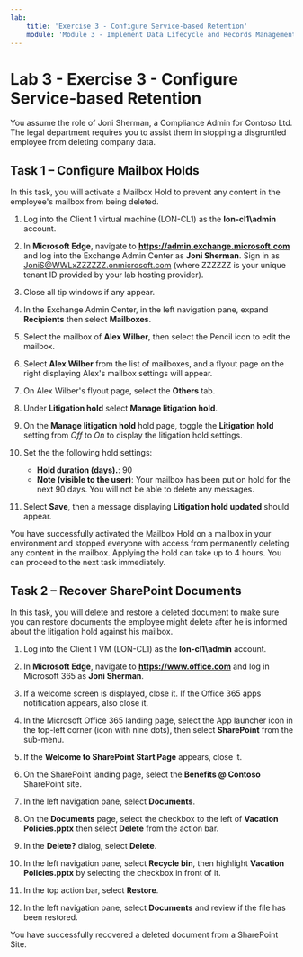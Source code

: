 ```yaml
---
lab:
    title: 'Exercise 3 - Configure Service-based Retention'
    module: 'Module 3 - Implement Data Lifecycle and Records Management'
---
```


# Lab 3 - Exercise 3 - Configure Service-based Retention

You assume the role of Joni Sherman, a Compliance Admin for Contoso Ltd. The legal department requires you to assist them in stopping a disgruntled employee from deleting company data.

## Task 1 – Configure Mailbox Holds

In this task, you will activate a Mailbox Hold to prevent any content in the employee's mailbox from being deleted.

1. Log into the Client 1 virtual machine (LON-CL1) as the **lon-cl1\admin** account.

1. In **Microsoft Edge**, navigate to **https://admin.exchange.microsoft.com** and log into the Exchange Admin Center as **Joni Sherman**. Sign in as JoniS@WWLxZZZZZZ.onmicrosoft.com (where ZZZZZZ is your unique tenant ID provided by your lab hosting provider).

1. Close all tip windows if any appear.

1. In the Exchange Admin Center, in the left navigation pane, expand **Recipients** then select **Mailboxes**.

1. Select the mailbox of **Alex Wilber**, then select the Pencil icon to edit the mailbox.

1. Select  **Alex Wilber** from the list of mailboxes, and a flyout page on the right displaying Alex's mailbox settings will appear.

1. On Alex Wilber's flyout page, select the **Others** tab.

1. Under **Litigation hold** select **Manage litigation hold**.

1. On the **Manage litigation hold** hold page, toggle the **Litigation hold** setting from _Off_ to _On_ to display the litigation hold settings.

1. Set the the following hold settings:

    - **Hold duration (days).**: 90
    - **Note (visible to the user)**: Your mailbox has been put on hold for the next 90 days. You will not be able to delete any messages.

1. Select **Save**, then a message displaying **Litigation hold updated** should appear.

You have successfully activated the Mailbox Hold on a mailbox in your environment and stopped everyone with access from permanently deleting any content in the mailbox. Applying the hold can take up to 4 hours.  You can proceed to the next task immediately.

## Task 2 – Recover SharePoint Documents

In this task, you will delete and restore a deleted document to make sure you can restore documents the employee might delete after he is informed about the litigation hold against his mailbox.

1. Log into the Client 1 VM (LON-CL1) as the **lon-cl1\admin** account.

1. In **Microsoft Edge**, navigate to **https://www.office.com** and log in Microsoft 365 as **Joni Sherman**.

1. If a welcome screen is displayed, close it. If the Office 365 apps notification appears, also close it.

1. In the Microsoft Office 365 landing page, select the App launcher icon in the top-left corner (icon with nine dots), then select **SharePoint** from the sub-menu.

1. If the **Welcome to SharePoint Start Page** appears, close it.

1. On the SharePoint landing page, select the **Benefits @ Contoso** SharePoint site.

1. In the left navigation pane, select **Documents**.

1. On the **Documents** page, select the checkbox to the left of **Vacation Policies.pptx** then select **Delete** from the action bar.

1. In the **Delete?** dialog, select **Delete**.

1. In the left navigation pane, select **Recycle bin**, then highlight **Vacation Policies.pptx** by selecting the checkbox in front of it.

1. In the top action bar, select **Restore**.

1. In the left navigation pane, select **Documents** and review if the file has been restored.

You have successfully recovered a deleted document from a SharePoint Site.
